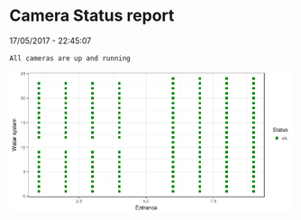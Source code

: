 Camera Status report
================
17/05/2017 - 22:45:07

    All cameras are up and running

![](camreport_files/figure-markdown_github/unnamed-chunk-2-1.png)
